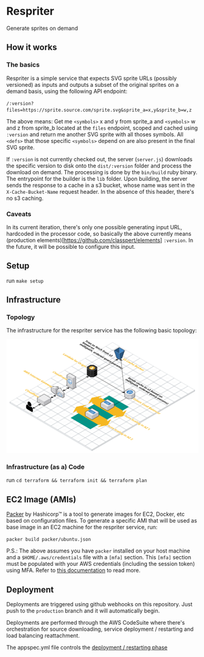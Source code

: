 # Respriter

Generate sprites on demand

## How it works

### The basics

Respriter is a simple service that expects SVG sprite URLs (possibly versioned) as inputs
and outputs a subset of the original sprites on a demand basis, using the following API endpoint:

`/:version?files=https://sprite.source.com/sprite.svg&sprite_a=x,y&sprite_b=w,z`

The above means: Get me `<symbols>` x and y from sprite_a and `<symbols>` w and z from sprite_b
located at the `files` endpoint, scoped and cached using `:version` and return me another SVG sprite with all thoses symbols. All `<defs>` that those specific `<symbols>` depend on are also present in the final SVG sprite.

If `:version` is not currently checked out, the server (`server.js`) downloads the specific version to disk onto the `dist/:version` folder and process the download on demand. The processing is done by the `bin/build` ruby binary. The entrypoint for the builder is the `lib` folder. Upon building, the server sends the response to a cache in a s3 bucket, whose name was sent in the `X-Cache-Bucket-Name` request header. In the absence of this header, there's no s3 caching.

### Caveats

In its current iteration, there's only one possible generating input URL, hardcoded in the processor code, so basically the above currently means (production elements)[https://github.com/classpert/elements] `:version`. In the future, it will be possible to configure this input.

## Setup

run `make setup`

## Infrastructure

### Topology

The infrastructure for the respriter service has the following basic topology:

![Respriter Topology on AWS](/docs/topology.svg)

### Infrastructure (as a) Code

run `cd terraform && terraform init && terraform plan`

## EC2 Image (AMIs)

[Packer](https://www.packer.io/) by Hashicorp™ is a tool to generate images for EC2, Docker, etc based on configuration files. To generate a specific AMI that will be used as base image in an EC2 machine for the respriter service, run:

`packer build packer/ubuntu.json`

P.S.: The above assumes you have `packer` installed on your host machine and
a `$HOME/.aws/credentials` file with a `[mfa]` section. This `[mfa]` section must
be populated with your AWS credentials (including the session token) using MFA.
Refer to [this documentation](https://aws.amazon.com/premiumsupport/knowledge-center/authenticate-mfa-cli/) to read more.

## Deployment

Deployments are triggered using github webhooks on this repository. Just push to the
`production` branch and it will automatically begin.

Deployments are performed through the AWS CodeSuite where there's orchestration for source downloading, service deployment / restarting and load balancing reattachment.

The appspec.yml file controls the [deployment / restarting phase](https://docs.aws.amazon.com/codedeploy/latest/userguide/reference-appspec-file-structure-hooks.html#reference-appspec-file-structure-hooks-list)
